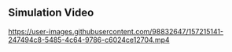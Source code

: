 ## Simulation Video
https://user-images.githubusercontent.com/98832647/157215141-247494c8-5485-4c64-9786-c6024ce12704.mp4
